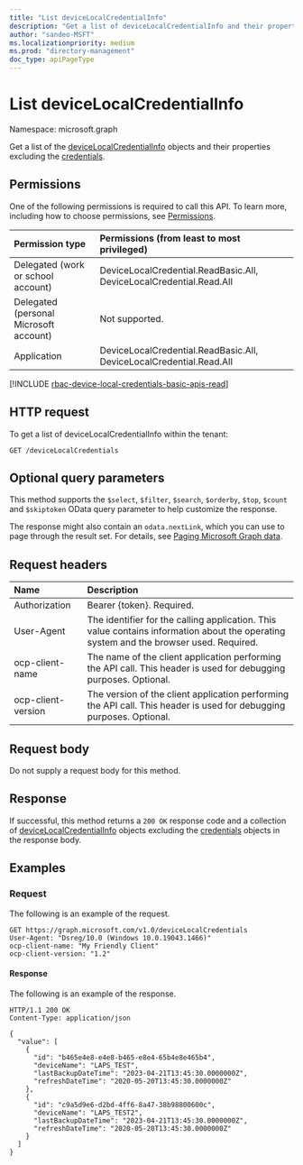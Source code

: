 ```yaml
---
title: "List deviceLocalCredentialInfo"
description: "Get a list of deviceLocalCredentialInfo and their properties excluding the credentials."
author: "sandeo-MSFT"
ms.localizationpriority: medium
ms.prod: "directory-management"
doc_type: apiPageType
---
```


# List deviceLocalCredentialInfo
Namespace: microsoft.graph

Get a list of the [deviceLocalCredentialInfo](../resources/devicelocalcredentialinfo.md) objects and their properties excluding the [credentials](../resources/devicelocalcredential.md). 

## Permissions
One of the following permissions is required to call this API. To learn more, including how to choose permissions, see [Permissions](/graph/permissions-reference).

|Permission type|Permissions (from least to most privileged)|
|:---|:---|
|Delegated (work or school account)|DeviceLocalCredential.ReadBasic.All, DeviceLocalCredential.Read.All|
|Delegated (personal Microsoft account)|Not supported.|
|Application|DeviceLocalCredential.ReadBasic.All, DeviceLocalCredential.Read.All|

[!INCLUDE [rbac-device-local-credentials-basic-apis-read](../includes/rbac-for-apis/rbac-device-local-credentials-basic-apis-read.md)]

## HTTP request
To get a list of deviceLocalCredentialInfo within the tenant:

<!-- {
  "blockType": "ignored"
}
-->
``` http
GET /deviceLocalCredentials
```
## Optional query parameters
This method supports the `$select`, `$filter`, `$search`, `$orderby`, `$top`, `$count` and `$skiptoken` OData query parameter to help customize the response.

The response might also contain an `odata.nextLink`, which you can use to page through the result set. For details, see [Paging Microsoft Graph data](/graph/paging).

## Request headers
|Name|Description|
|:---|:---|
|Authorization|Bearer {token}. Required.|
|User-Agent|The identifier for the calling application. This value contains information about the operating system and the browser used. Required.|
|ocp-client-name|The name of the client application performing the API call. This header is used for debugging purposes. Optional.|
|ocp-client-version|The version of the client application performing the API call. This header is used for debugging purposes. Optional.|

## Request body
Do not supply a request body for this method.

## Response

If successful, this method returns a `200 OK` response code and a collection of [deviceLocalCredentialInfo](../resources/devicelocalcredentialinfo.md) objects excluding the [credentials](../resources/devicelocalcredential.md) objects in the response body.

## Examples


### Request
The following is an example of the request.

<!-- {
  "blockType": "request"
}
-->
``` http
GET https://graph.microsoft.com/v1.0/deviceLocalCredentials
User-Agent: "Dsreg/10.0 (Windows 10.0.19043.1466)"
ocp-client-name: "My Friendly Client"
ocp-client-version: "1.2"
```

#### Response
The following is an example of the response.

<!-- {
  "blockType": "response",
  "truncated": true,
  "@odata.type": "Collection(microsoft.graph.deviceLocalCredentialInfo)"
}
-->
``` http
HTTP/1.1 200 OK
Content-Type: application/json

{
  "value": [
    {
      "id": "b465e4e8-e4e8-b465-e8e4-65b4e8e465b4",
      "deviceName": "LAPS_TEST",
      "lastBackupDateTime": "2023-04-21T13:45:30.0000000Z",
      "refreshDateTime": "2020-05-20T13:45:30.0000000Z"
    },
    {
      "id": "c9a5d9e6-d2bd-4ff6-8a47-38b98800600c",
      "deviceName": "LAPS_TEST2",
      "lastBackupDateTime": "2023-04-21T13:45:30.0000000Z",
      "refreshDateTime": "2020-05-20T13:45:30.0000000Z"
    }
  ]
}
```
